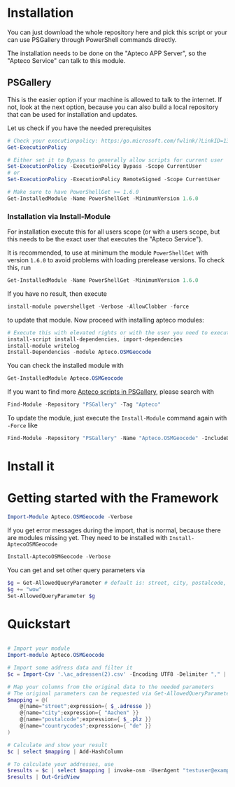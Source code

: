 
# Installation

You can just download the whole repository here and pick this script or your can use PSGallery through PowerShell commands directly.

The installation needs to be done on the "Apteco APP Server", so the "Apteco Service" can talk to this module.

## PSGallery

This is the easier option if your machine is allowed to talk to the internet. If not, look at the next option, because you can also build a local repository that can be used for installation and updates.

Let us check if you have the needed prerequisites

```PowerShell
# Check your executionpolicy: https:/go.microsoft.com/fwlink/?LinkID=135170
Get-ExecutionPolicy

# Either set it to Bypass to generally allow scripts for current user
Set-ExecutionPolicy -ExecutionPolicy Bypass -Scope CurrentUser
# or
Set-ExecutionPolicy -ExecutionPolicy RemoteSigned -Scope CurrentUser

# Make sure to have PowerShellGet >= 1.6.0
Get-InstalledModule -Name PowerShellGet -MinimumVersion 1.6.0
```


### Installation via Install-Module

For installation execute this for all users scope (or with a users scope, but this needs to be the exact user that executes the "Apteco Service").

It is recommended, to use at minimum the module `PowerShellGet` with version `1.6.0` to avoid problems with loading prerelease versions. To check this, run

```PowerShell
Get-InstalledModule -Name PowerShellGet -MinimumVersion 1.6.0
```

If you have no result, then execute

```PowerShell
install-module powershellget -Verbose -AllowClobber -force
```

to update that module. Now proceed with installing apteco modules:

```PowerShell
# Execute this with elevated rights or with the user you need to execute it with, e.g. the apteco service user
install-script install-dependencies, import-dependencies
install-module writelog
Install-Dependencies -module Apteco.OSMGeocode
```

You can check the installed module with

```PowerShell
Get-InstalledModule Apteco.OSMGeocode
```

If you want to find more [Apteco scripts in PSGallery](https://www.powershellgallery.com/packages?q=Tags%3A%22Apteco%22), please search with

```PowerShell
Find-Module -Repository "PSGallery" -Tag "Apteco"
```

To update the module, just execute the `Install-Module` command again with `-Force` like

```PowerShell
Find-Module -Repository "PSGallery" -Name "Apteco.OSMGeocode" -IncludeDependencies | Install-Module -Verbose -Scope AllUsers -Force
```


# Install it



# Getting started with the Framework


```PowerShell
Import-Module Apteco.OSMGeocode -Verbose
```

If you get error messages during the import, that is normal, because there are modules missing yet. They need to be installed with `Install-AptecoOSMGeocode`

```PowerShell
Install-AptecoOSMGeocode -Verbose
```






You can get and set other query parameters via 

```PowerShell
$g = Get-AllowedQueryParameter # default is: street, city, postalcode, countrycodes
$g += "wow"
Set-AllowedQueryParameter $g
```


# Quickstart

```PowerShell

# Import your module
Import-module Apteco.OSMGeocode

# Import some address data and filter it
$c = Import-Csv '.\ac_adressen(2).csv' -Encoding UTF8 -Delimiter "," | Select -first 10

# Map your columns from the original data to the needed parameters
# The original parameters can be requested via Get-AllowedQueryParameter
$mapping = @(
    @{name="street";expression={ $_.adresse }}
    @{name="city";expression={ "Aachen" }}
    @{name="postalcode";expression={ $_.plz }}
    @{name="countrycodes";expression={ "de" }}
)

# Calculate and show your result
$c | select $mapping | Add-HashColumn

# To calculate your addresses, use
$results = $c | select $mapping | invoke-osm -UserAgent "testuser@example.com" -AddressDetails -ExtraTags -ReturnOnlyFirstPosition -AddMetaData -verbose
$results | Out-GridView
```
